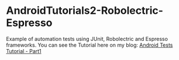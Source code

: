 # AndroidTutorials2-Robolectric-Espresso
Example of automation tests using JUnit, Robolectric and Espresso frameworks. 
You can see the Tutorial here on my blog: <a href='http://lbbento.com/android-unit-testing/'> Android Tests Tutorial - Part1 </a>
